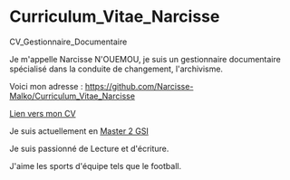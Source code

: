 # Curriculum_Vitae_Narcisse
CV_Gestionnaire_Documentaire

Je m'appelle Narcisse N'OUEMOU, je suis un gestionnaire documentaire spécialisé dans la conduite de changement, l'archivisme.

Voici mon adresse : https://github.com/Narcisse-Malko/Curriculum_Vitae_Narcisse

[Lien vers mon CV](https://narcisse-malko.github.io/Curriculum_Vitae_Narcisse/)

Je suis actuellement en [Master 2 GSI](https://humanites-numeriques.univ-paris8.fr/-Master-GSI-)

Je suis passionné de Lecture et d'écriture. 

J'aime les sports d'équipe tels que le football.
